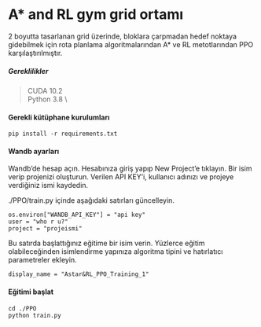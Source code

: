 # A* and RL gym grid ortamı

2 boyutta tasarlanan grid üzerinde, bloklara çarpmadan hedef noktaya gidebilmek için rota planlama algoritmalarından A* ve RL metotlarından PPO karşılaştırılmıştır.


##### Gereklilikler
> CUDA 10.2 \
> Python 3.8 \

#### Gerekli kütüphane kurulumları
```
pip install -r requirements.txt
```

#### Wandb ayarları
Wandb’de hesap açın. Hesabınıza giriş yapıp New Project’e tıklayın. Bir isim verip
projenizi oluşturun. Verilen API KEY’i, kullanıcı adınızı ve projeye verdiğiniz ismi kaydedin. 

./PPO/train.py içinde aşağıdaki satırları güncelleyin.
```
os.environ["WANDB_API_KEY"] = "api key"
user = "who r u?"
project = "projeismi" 
```

Bu satırda başlattığınız eğitime bir isim verin. Yüzlerce eğitim olabileceğinden isimlendirme
yapınıza algoritma tipini ve hatırlatıcı parametreler ekleyin. 

```
display_name = "Astar&RL_PPO_Training_1"
```

#### Eğitimi başlat

```
cd ./PPO
python train.py